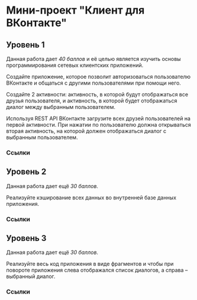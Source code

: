 Мини-проект "Клиент для ВКонтакте"
=========================

Уровень 1
---------
Данная работа дает *40 баллов* и её целью является изучить основы программирования сетевых клиентских приложений.

Создайте приложение, которое позволит авторизоваться пользователю ВКонтакте и общаться с другими пользователями при помощи него.

Создайте 2 активности: активность, в которой будут отображаться все друзья пользователя, и активность, в которой будет отображаться диалог между выбранным пользователем.

Используя REST API ВКонтакте загрузите всех друзей пользователей на первой активности. При нажатии по пользователю должна открываться вторая активность, на которой должен отображаться диалог с выбранным пользователем.

### Ссылки

Уровень 2
---------
Данная работа дает ещё *30 баллов*.

Реализуйте кэширование всех данных во внутренней базе данных приложения.

### Ссылки

Уровень 3
---------
Данная работа дает ещё *30 баллов*.

Реализуйте весь код приложения в виде фрагментов и чтобы при повороте приложения слева отображался список диалогов, а справа – выбранный диалог.

### Ссылки



